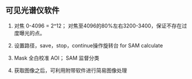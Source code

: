 ## 可见光谱仪软件 ##

1. 对焦 0-4096 = 2^12；
对焦至4096的80%左右3200-3400，保证不存在过度曝光的点。

2. 设置路径，save，stop，continue操作旋转台
for SAM calculate

3. Mask 全白校准 AOI； SAM 监督分类
4. 获取图像之后，可利用附带软件进行简易图像处理
